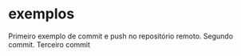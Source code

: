 # exemplos

Primeiro exemplo de commit e push no repositório remoto.
Segundo commit.
Terceiro commit